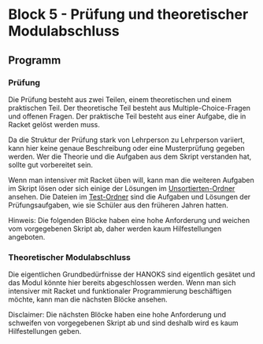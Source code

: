 # Block 5 - Prüfung und theoretischer Modulabschluss

## Programm

### Prüfung

Die Prüfung besteht aus zwei Teilen, einem theoretischen und einem praktischen Teil. Der theoretische Teil besteht aus Multiple-Choice-Fragen und offenen Fragen. Der praktische Teil besteht aus einer Aufgabe, die in Racket gelöst werden muss.

Da die Struktur der Prüfung stark von Lehrperson zu Lehrperson variiert, kann hier keine genaue Beschreibung oder eine Musterprüfung gegeben werden. Wer die Theorie und die Aufgaben aus dem Skript verstanden hat, sollte gut vorbereitet sein.

Wenn man intensiver mit Racket üben will, kann man die weiteren Aufgaben im Skript lösen oder sich einige der Lösungen im [Unsortierten-Ordner](../UnterrichtFiles/) ansehen. Die Dateien im [Test-Ordner](../Test/) sind die Aufgaben und Lösungen der Prüfungsaufgaben, wie sie Schüler aus den früheren Jahren hatten.

Hinweis: Die folgenden Blöcke haben eine hohe Anforderung und weichen vom vorgegebenen Skript ab, daher werden kaum Hilfestellungen angeboten.

### Theoretischer Modulabschluss

Die eigentlichen Grundbedürfnisse der HANOKS sind eigentlich gesätet und das Modul könnte hier bereits abgeschlossen werden. Wenn man sich intensiver mit Racket und funktionaler Programmierung beschäftigen möchte, kann man die nächsten Blöcke ansehen.

Disclaimer: Die nächsten Blöcke haben eine hohe Anforderung und schweifen von vorgegebenen Skript ab und sind deshalb wird es kaum Hilfestellungen geben.
